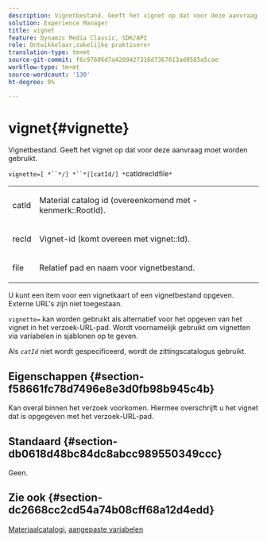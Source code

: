 ```yaml
---
description: Vignetbestand. Geeft het vignet op dat voor deze aanvraag moet worden gebruikt.
solution: Experience Manager
title: vignet
feature: Dynamic Media Classic, SDK/API
role: Ontwikkelaar,zakelijke praktiserer
translation-type: tm+mt
source-git-commit: f6c97606d7a4209427316d7367013ad9585a5cae
workflow-type: tm+mt
source-wordcount: '130'
ht-degree: 0%

---
```



# vignet{#vignette}

Vignetbestand. Geeft het vignet op dat voor deze aanvraag moet worden gebruikt.

`vignette=[ *``*/] *``*|[catId/] *`catIdrecIdfile`*`

<table id="simpletable_432EC5501CA3431B83A762C3EE4E8DD2"> 
 <tr class="strow"> 
  <td class="stentry"> <p><span class="varname"> catId</span> </p> </td> 
  <td class="stentry"> <p>Material catalog id (overeenkomend met <span class="codeph">-kenmerk::RootId</span>). </p></td> 
 </tr> 
 <tr class="strow"> 
  <td class="stentry"> <p><span class="varname"> recId</span> </p></td> 
  <td class="stentry"> <p>Vignet-id (komt overeen met <span class="codeph"> vignet::Id</span>). </p></td> 
 </tr> 
 <tr class="strow"> 
  <td class="stentry"> <p><span class="varname"> file</span> </p></td> 
  <td class="stentry"> <p>Relatief pad en naam voor vignetbestand. </p></td> 
 </tr> 
</table>

U kunt een item voor een vignetkaart of een vignetbestand opgeven. Externe URL&#39;s zijn niet toegestaan.

`vignette=` kan worden gebruikt als alternatief voor het opgeven van het vignet in het verzoek-URL-pad. Wordt voornamelijk gebruikt om vignetten via variabelen in sjablonen op te geven.

Als *`catId`* niet wordt gespecificeerd, wordt de zittingscatalogus gebruikt.

## Eigenschappen {#section-f58661fc78d7496e8e3d0fb98b945c4b}

Kan overal binnen het verzoek voorkomen. Hiermee overschrijft u het vignet dat is opgegeven met het verzoek-URL-pad.

## Standaard {#section-db0618d48bc84dc8abcc989550349ccc}

Geen.

## Zie ook {#section-dc2668cc2cd54a74b08cff68a12d4edd}

[Materiaalcatalogi](../../../../../ir-api/http-protocol/image-rendering-api-ref/c-ir-http-protocol-ref/c-ir-http-protocol-syntax-and-features/c-ir-http-material-catalogs/c-ir-http-material-catalogs.md#concept-772742c1688f420a88a56f5136ad1db2),  [aangepaste variabelen](../../../../../ir-api/http-protocol/image-rendering-api-ref/c-ir-http-protocol-ref/c-ir-http-protocol-syntax-and-features/c-ir-custom-variables/c-ir-custom-variables.md#concept-8a1d9a50d09a4b7b97b8c83365971f96)
